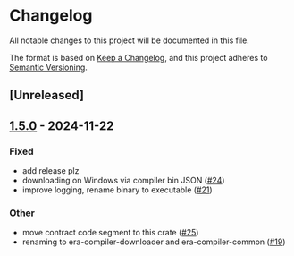# Changelog

All notable changes to this project will be documented in this file.

The format is based on [Keep a Changelog](https://keepachangelog.com/en/1.0.0/),
and this project adheres to [Semantic Versioning](https://semver.org/spec/v2.0.0.html).

## [Unreleased]

## [1.5.0](https://github.com/antonbaliasnikov/era-compiler-common/releases/tag/era-compiler-downloader-fork-v1.5.0) - 2024-11-22

### Fixed

- add release plz
- downloading on Windows via compiler bin JSON ([#24](https://github.com/antonbaliasnikov/era-compiler-common/pull/24))
- improve logging, rename binary to executable ([#21](https://github.com/antonbaliasnikov/era-compiler-common/pull/21))

### Other

- move contract code segment to this crate ([#25](https://github.com/antonbaliasnikov/era-compiler-common/pull/25))
- renaming to era-compiler-downloader and era-compiler-common ([#19](https://github.com/antonbaliasnikov/era-compiler-common/pull/19))
